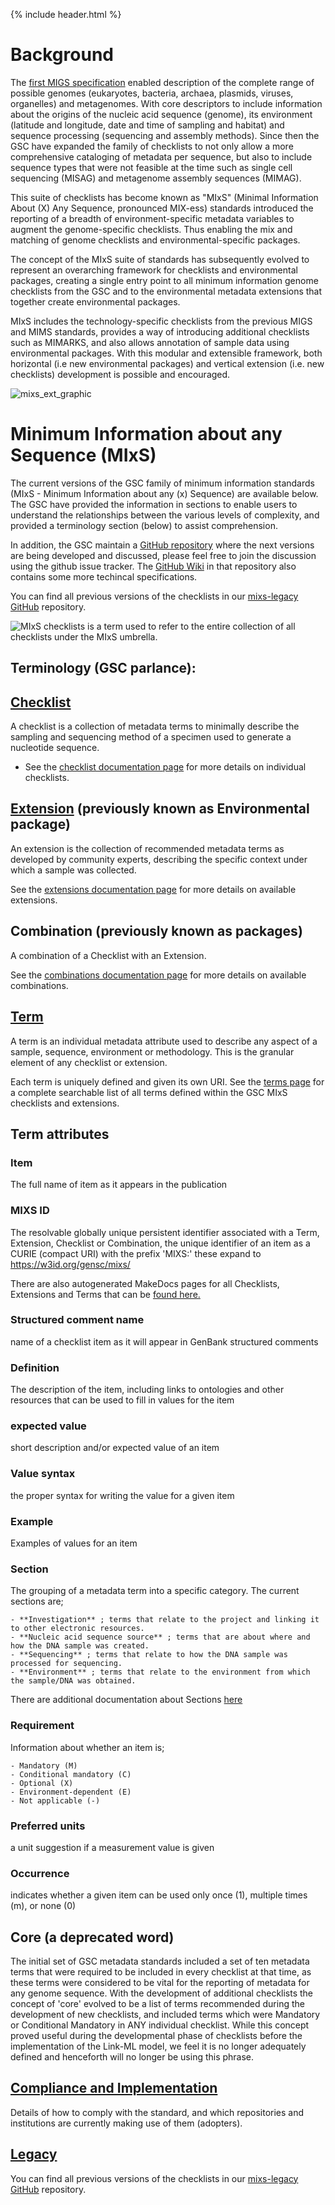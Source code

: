 {% include header.html %}
 
 
# Background 


The [first MIGS specification](https://doi.org/10.1038/nbt1360) enabled description of the complete range of possible genomes (eukaryotes, bacteria, archaea, plasmids, viruses, organelles) and metagenomes. With core descriptors to include information about the origins of the nucleic acid sequence (genome), its environment (latitude and longitude, date and time of sampling and habitat) and sequence processing (sequencing and assembly methods). Since then the GSC have expanded the family of checklists to not only allow a more comprehensive cataloging of metadata per sequence, but also to include sequence types that were not feasible at the time such as single cell sequencing (MISAG) and metagenome assembly sequences (MIMAG). 

This suite of checklists has become known as "MIxS" (Minimal Information About (X) Any Sequence, pronounced MIX-ess) standards introduced the reporting of a breadth of environment-specific metadata variables to augment the genome-specific checklists. Thus enabling the mix and matching of genome checklists and environmental-specific packages. 


The concept of the MIxS suite of standards has subsequently evolved to represent an overarching framework for checklists and environmental packages, creating a single entry point to all minimum information genome checklists from the GSC and to the environmental metadata extensions that together create environmental packages. 


MIxS includes the technology-specific checklists from the previous MIGS and MIMS standards, provides a way of introducing additional checklists such as MIMARKS, and also allows annotation of sample data using environmental packages. With this modular and extensible framework, both horizontal (i.e new environmental packages) and vertical extension (i.e. new checklists) development is possible and encouraged.

![mixs_ext_graphic](../images/mixs_ext_graphic-1024x731.png)

 
# Minimum Information about any Sequence (MIxS)

The current versions of the GSC family of minimum information standards (MIxS - Minimum Information about any (x) Sequence) are available below. 
The GSC have provided the information in sections to enable users to understand the relationships between the various levels of complexity, and provided a terminology section (below) to assist comprehension.

 
In addition, the GSC maintain a [GitHub repository](https://github.com/GenomicsStandardsConsortium/mixs) where the next versions are being developed and discussed, please feel free to join the discussion using the github issue tracker. The [GitHub Wiki](https://github.com/GenomicsStandardsConsortium/mixs/wiki) in that repository also contains some more techincal specifications. 


You can find all previous versions of the checklists in our [mixs-legacy GitHub](https://github.com/GenomicsStandardsConsortium/mixs-legacy) repository.


![MIxS checklists is a term used to refer to the entire collection of all checklists under the MIxS umbrella.](../images/mixs-umbrella1.png) 

## Terminology (GSC parlance):

## [Checklist](standards/checklists.html)

A checklist is a collection of metadata terms to minimally describe the sampling and sequencing method of a specimen used to generate a nucleotide sequence.

- See the [checklist documentation page](https://genomicsstandardsconsortium.github.io/mixs/#checklists) for more details on individual checklists.


## [Extension](standards/extensions.html) (previously known as Environmental package)

An extension is the collection of recommended metadata terms as developed by community experts, describing the specific context under which a sample was collected.

See the [extensions documentation page](https://genomicsstandardsconsortium.github.io/mixs/#extensions) for more details on available extensions.

## Combination (previously known as packages)
A combination of a Checklist with an Extension.

See the [combinations documentation page](https://genomicsstandardsconsortium.github.io/mixs/combinations/) for more details on available combinations.

## [Term](standards/all-terms.html)

A term is an individual metadata attribute used to describe any aspect of a sample, sequence, environment or methodology. This is the granular element of any checklist or extension.

Each term is uniquely defined and given its own URI. See the [terms page](https://genomicsstandardsconsortium.github.io/mixs/term_list/) for a complete searchable list of all terms defined within the GSC MIxS checklists and extensions.

## Term attributes

### Item
The full name of item as it appears in the publication

### MIXS ID
The resolvable globally unique persistent identifier associated with a Term, Extension, Checklist or Combination, the unique identifier of an item as a CURIE (compact URI) with the prefix 'MIXS:' these expand to https://w3id.org/gensc/mixs/

There are also autogenerated MakeDocs pages for all Checklists, Extensions and Terms that can be [found here.](https://genomicsstandardsconsortium.github.io/mixs/)

### Structured comment name
name of a checklist item as it will appear in GenBank structured comments

### Definition
The description of the item, including links to ontologies and other resources that can be used to fill in values for the item

### expected value
short description and/or expected value of an item

### Value syntax
the proper syntax for writing the value for a given item 

### Example
Examples of values for an item

### Section
The grouping of a metadata term into a specific category. The current sections are;

	- **Investigation** ; terms that relate to the project and linking it to other electronic resources.
	- **Nucleic acid sequence source** ; terms that are about where and how the DNA sample was created.
	- **Sequencing** ; terms that relate to how the DNA sample was processed for sequencing.
	- **Environment** ; terms that relate to the environment from which the sample/DNA was obtained.

There are additional documentation about Sections [here](https://genomicsstandardsconsortium.github.io/mixs/#subsets)

### Requirement
Information about whether an item is;

	- Mandatory (M)
	- Conditional mandatory (C)
	- Optional (X) 
	- Environment-dependent (E)
	- Not applicable (-)
	
### Preferred units
a unit suggestion if a measurement value is given

### Occurrence
indicates whether a given item can be used only once (1), multiple times (m), or none (0)


## Core (a deprecated word)
The initial set of GSC metadata standards included a set of ten metadata terms that were required to be included in every checklist at that time, as these terms were considered to be vital for the reporting of metadata for any genome sequence. With the development of additional checklists the concept of 'core' evolved to be a list of terms recommended during the development of new checklists, and included terms which were Mandatory or Conditional Mandatory in ANY individual checklist. While this concept proved useful during the developmental phase of checklists before the implementation of the Link-ML model, we feel it is no longer adequately defined and henceforth will no longer be using this phrase.


## [Compliance and Implementation](standards/compliance.html)
Details of how to comply with the standard, and which repositories and institutions are currently making use of them (adopters).


## [Legacy](standards/previous-mixs.html)
You can find all previous versions of the checklists in our [mixs-legacy GitHub](https://github.com/GenomicsStandardsConsortium/mixs-legacy) repository.

